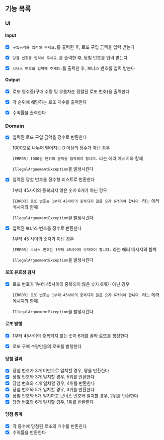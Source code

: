 ## 기능 목록

### UI

#### Input
- [x] `구입금액을 입력해 주세요.`를 출력한 후, 로또 구입 금액을 입력 받는다
- [x] `당첨 번호를 입력해 주세요.`를 출력한 후, 당첨 번호를 입력 받는다
- [x] `보너스 번호를 입력해 주세요.`를 출력한 후, 보너스 번호를 입력 받는다


#### Output
- [x] 로또 영수증(구매 수량 및 오름차순 정렬된 로또 번호)을 출력한다
- [x] 각 순위에 해당하는 로또 개수를 출력한다
- [x] 수익률을 출력한다


### Domain

- [x] 입력된 로또 구입 금액을 정수로 반환한다
  
  1000으로 나누어 떨어지는 0 이상의 정수가 아닌 경우

  `[ERROR] 1000원 단위의 금액을 입력해야 합니다.` 라는 에러 메시지와 함께

  `IllegalArguementException`을 발생시킨다


- [x] 입력된 당첨 번호를 정수형 리스트로 반환한다
  
  1부터 45사이의 중복되지 않은 숫자 6개가 아닌 경우

  `[ERROR] 로또 번호는 1부터 45사이의 중복되지 않은 숫자 6개여야 합니다.` 라는 에러 메시지와 함께

  `IllegalArguementException`을 발생시킨다


- [x] 입력된 보너스 번호를 정수로 반환한다
  
  1부터 45 사이의 숫자가 아닌 경우 

  `[ERROR] 보너스 번호는 1부터 45사이의 숫자여야 합니다.` 라는 에러 메시지와 함께

  `IllegalArguementException`을 발생시킨다

#### 로또 유효성 검사
- [x] 로또 번호가 1부터 45사이의 중복되지 않은 숫자 6개가 아닌 경우

  `[ERROR] 로또 번호는 1부터 45사이의 중복되지 않은 숫자 6개여야 합니다.` 라는 에러 메시지와 함께

  `IllegalArguementException`을 발생시킨다

#### 로또 발행
- [x] 1부터 45사이의 중복되지 않는 숫자 6개를 골라 로또를 생성한다
- [x] 로또 구매 수량만큼의 로또를 발행한다


#### 당첨 결과
- [x] 당첨 번호가 3개 미만으로 일치할 경우, 꽝을 반환한다
- [x] 당첨 번호와 3개 일치할 경우, 5위를 반환한다
- [x] 당첨 번호와 4개 일치할 경우, 4위를 반환한다
- [x] 당첨 번호와 5개 일치할 경우, 3위를 반환한다
- [x] 당첨 번호와 5개 일치하고 보너스 번호와 일치할 경우, 2위를 반환한다
- [x] 당첨 번호와 6개 일치할 경우, 1위를 반환한다

#### 당첨 통계
- [x] 각 등수에 당첨된 로또의 개수를 반환한다
- [x] 수익률을 반환한다
